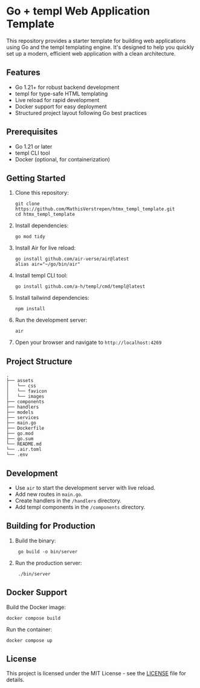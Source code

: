 # Go + templ Web Application Template

This repository provides a starter template for building web applications using Go and the templ templating engine. It's designed to help you quickly set up a modern, efficient web application with a clean architecture.

## Features

- Go 1.21+ for robust backend development
- templ for type-safe HTML templating
- Live reload for rapid development
- Docker support for easy deployment
- Structured project layout following Go best practices

## Prerequisites

- Go 1.21 or later
- templ CLI tool
- Docker (optional, for containerization)

## Getting Started

1. Clone this repository:
   ```
   git clone https://github.com/MathisVerstrepen/htmx_templ_template.git
   cd htmx_templ_template
   ```

2. Install dependencies:
   ```
   go mod tidy
   ```

3. Install Air for live reload:
   ```
   go install github.com/air-verse/air@latest
   alias air="~/go/bin/air"
   ```

4. Install templ CLI tool:
   ```
   go install github.com/a-h/templ/cmd/templ@latest
   ```

5. Install tailwind dependencies:
   ```
   npm install
   ```

6. Run the development server:
   ```
   air
   ```

7. Open your browser and navigate to `http://localhost:4269`

## Project Structure

```
.
├── assets
│   └── css
│   └── favicon
│   └── images
├── components
├── handlers
├── models
├── services
├── main.go
├── Dockerfile
├── go.mod
├── go.sum
└── README.md
└── .air.toml
└── .env
```

## Development

- Use `air` to start the development server with live reload.
- Add new routes in `main.go`.
- Create handlers in the `/handlers` directory.
- Add templ components in the `/components` directory.

## Building for Production

1. Build the binary:
   ```
    go build -o bin/server
   ```

2. Run the production server:
   ```
    ./bin/server
   ```

## Docker Support

Build the Docker image:
```
docker compose build
```

Run the container:
```
docker compose up
```

## License

This project is licensed under the MIT License - see the [LICENSE](LICENSE) file for details.